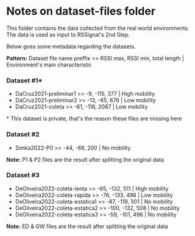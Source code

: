 # Notes on dataset-files folder

This folder contains the data collected from the real world environments. The data is used as input to RSSignal's 2nd Step.

Below goes some metadata regarding the datasets.

**Pattern:** Dataset file name preffix >> RSSI max, RSSI min, total length | Environment's main characteristic

### Dataset #1*

- DaCruz2021-preliminar1 >> -9, -115, 377 | High mobility
- DaCruz2021-preliminar2 >> -13, -65, 676 | Low mobility
- DaCruz2021-coleta >> -61, -116, 2087 | Low mobility

\* This dataset is private, that's the reason these files are missing here

### Dataset #2

- Simka2022-P0 >> -44, -68, 200 | No mobility
<!-- - Simka2022-P1 >> -51, -67, 200
- Simka2022-P2 >> -44, -68, 200 -->

**Note:** P1 & P2 files are the result after splitting the original data

### Dataset #3

- DeOliveira2022-coleta-lenta >> -65, -132, 511 | High mobility
- DeOliveira2022-coleta-rapida >> -76, -133, 498 | Low mobility
- DeOliveira2022-coleta-estatica1 >> -87, -119, 501 | No mobility
- DeOliveira2022-coleta-estatica2 >> -100, -132, 508 | No mobility
- DeOliveira2022-coleta-estatica3 >> -59, -101, 496 | No mobility

**Note:** ED & GW files are the result after splitting the original data